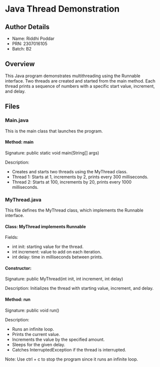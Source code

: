 # Java Thread Demonstration

## Author Details
- Name: Riddhi Poddar
- PRN: 2307016105
- Batch: B2

## Overview
This Java program demonstrates multithreading using the Runnable interface. Two threads are created and started from the main method. Each thread prints a sequence of numbers with a specific start value, increment, and delay.

## Files

### Main.java
This is the main class that launches the program.

#### Method: main
Signature:
public static void main(String[] args)

Description:
- Creates and starts two threads using the MyThread class.
- Thread 1: Starts at 1, increments by 2, prints every 300 milliseconds.
- Thread 2: Starts at 100, increments by 20, prints every 1000 milliseconds.

### MyThread.java
This file defines the MyThread class, which implements the Runnable interface.

#### Class: MyThread implements Runnable

Fields:
- int init: starting value for the thread.
- int increment: value to add on each iteration.
- int delay: time in milliseconds between prints.

#### Constructor:
Signature:
public MyThread(int init, int increment, int delay)

Description:
Initializes the thread with starting value, increment, and delay.

#### Method: run
Signature:
public void run()

Description:
- Runs an infinite loop.
- Prints the current value.
- Increments the value by the specified amount.
- Sleeps for the given delay.
- Catches InterruptedException if the thread is interrupted.

Note:
Use ctrl + c to stop the program since it runs an infinite loop.
